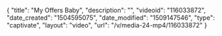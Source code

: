 {
    "title": "My Offers Baby",
    "description": "",
    "videoid": "116033872",
    "date_created": "1504595075",
    "date_modified": "1509147546",
    "type": "captivate",
    "layout": "video",
    "url": "\/v\/media-24-mp4\/116033872"
}